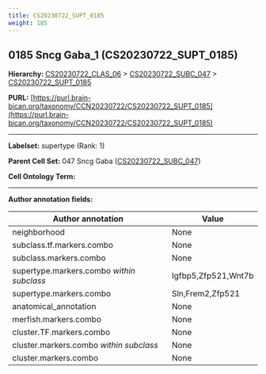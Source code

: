 ```yaml
---
title: CS20230722_SUPT_0185
weight: 185
---
```

## 0185 Sncg Gaba_1 (CS20230722_SUPT_0185)
<b>Hierarchy: </b>
[CS20230722_CLAS_06](../CS20230722_CLAS_06) >
[CS20230722_SUBC_047](../CS20230722_SUBC_047) >
[CS20230722_SUPT_0185](../CS20230722_SUPT_0185)

**PURL:** [https://purl.brain-bican.org/taxonomy/CCN20230722/CS20230722_SUPT_0185](https://purl.brain-bican.org/taxonomy/CCN20230722/CS20230722_SUPT_0185)

---


**Labelset:** supertype (Rank: 1)

**Parent Cell Set:** 047 Sncg Gaba ([CS20230722_SUBC_047](../CS20230722_SUBC_047))



**Cell Ontology Term:** 

[MARKER GENES.]: #


---

[TRANSFERRED ANNOTATIONS.]: #


[AUTHOR ANNOTATION FIELDS.]: #


**Author annotation fields:**

| Author annotation | Value |
|-------------------|-------|
|neighborhood|None|
|subclass.tf.markers.combo|None|
|subclass.markers.combo|None|
|supertype.markers.combo _within subclass_|Igfbp5,Zfp521,Wnt7b|
|supertype.markers.combo|Sln,Frem2,Zfp521|
|anatomical_annotation|None|
|merfish.markers.combo|None|
|cluster.TF.markers.combo|None|
|cluster.markers.combo _within subclass_|None|
|cluster.markers.combo|None|
